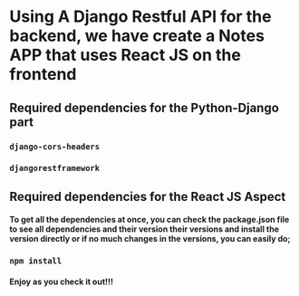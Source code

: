 # Using A Django Restful API for the backend, we have create a Notes APP that uses React JS on the frontend

## Required dependencies for the Python-Django part

### `django-cors-headers`
### `djangorestframework`


## Required dependencies for the React JS Aspect

#### To get all the dependencies at once, you can check the package.json file to see all dependencies and their version their versions and install the version directly or if no much changes in the versions, you can easily do;

### `npm install`



#### Enjoy as you check it out!!!
